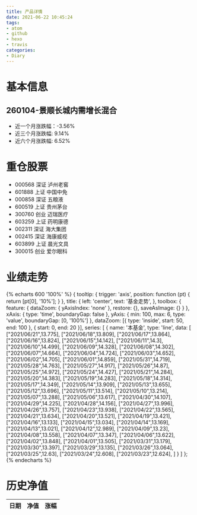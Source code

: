 ```yaml
---
title: 产品详情
date: 2021-06-22 10:45:24
tags:
- atom
- github
- hexo
- travis
categories:
- Diary
---
```


# 基本信息
## 260104-景顺长城内需增长混合
- 近一个月涨跌幅：-3.56%
- 近三个月涨跌幅: 9.14%
- 近六个月涨跌幅: 6.52%

# 重仓股票
- 000568 深证 泸州老窖
- 601888 上证 中国中免
- 000858 深证 五粮液
- 600519 上证 贵州茅台
- 300760 创业 迈瑞医疗
- 603259 上证 药明康德
- 002311 深证 海大集团
- 002415 深证 海康威视
- 603899 上证 晨光文具
- 300015 创业 爱尔眼科
# 业绩走势

{% echarts 600 '100%' %}
{
  tooltip: {
        trigger: 'axis',
        position: function (pt) {
            return [pt[0], '10%'];
        }
    },
    title: {
        left: 'center',
        text: '基金走势',
    },
    toolbox: {
        feature: {
            dataZoom: {
                yAxisIndex: 'none'
            },
            restore: {},
            saveAsImage: {}
        }
    },
    xAxis: {
        type: 'time',
        boundaryGap: false
    },
    yAxis: {
        min: 100,
        max: 6,
        type: 'value',
        boundaryGap: [0, '100%']
    },
    dataZoom: [{
        type: 'inside',
        start: 50,
        end: 100
    }, {
        start: 0,
        end: 20
    }],
    series: [
        {
            name: '本基金',
            type: 'line',
            data: [
["2021/06/21",13.775],
["2021/06/18",13.809],
["2021/06/17",13.864],
["2021/06/16",13.824],
["2021/06/15",14.142],
["2021/06/11",14.3],
["2021/06/10",14.499],
["2021/06/09",14.328],
["2021/06/08",14.302],
["2021/06/07",14.664],
["2021/06/04",14.724],
["2021/06/03",14.652],
["2021/06/02",14.705],
["2021/06/01",14.859],
["2021/05/31",14.719],
["2021/05/28",14.763],
["2021/05/27",14.917],
["2021/05/26",14.87],
["2021/05/25",14.972],
["2021/05/24",14.427],
["2021/05/21",14.284],
["2021/05/20",14.383],
["2021/05/19",14.283],
["2021/05/18",14.314],
["2021/05/17",14.349],
["2021/05/14",13.909],
["2021/05/13",13.655],
["2021/05/12",13.696],
["2021/05/11",13.514],
["2021/05/10",13.214],
["2021/05/07",13.288],
["2021/05/06",13.617],
["2021/04/30",14.107],
["2021/04/29",14.225],
["2021/04/28",14.156],
["2021/04/27",13.996],
["2021/04/26",13.757],
["2021/04/23",13.938],
["2021/04/22",13.565],
["2021/04/21",13.634],
["2021/04/20",13.521],
["2021/04/19",13.421],
["2021/04/16",13.133],
["2021/04/15",13.034],
["2021/04/14",13.169],
["2021/04/13",13.021],
["2021/04/12",12.989],
["2021/04/09",13.23],
["2021/04/08",13.558],
["2021/04/07",13.347],
["2021/04/06",13.622],
["2021/04/02",13.848],
["2021/04/01",13.505],
["2021/03/31",13.179],
["2021/03/30",13.397],
["2021/03/29",13.135],
["2021/03/26",13.064],
["2021/03/25",12.63],
["2021/03/24",12.608],
["2021/03/23",12.624],
]
        }
    ]
};
{% endecharts %}

# 历史净值

| 日期 | 净值 | 涨幅 |
| --- | --- | --- |
